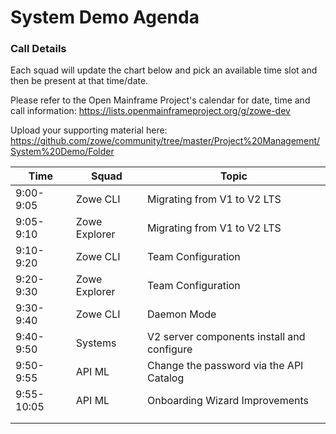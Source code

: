 # System Demo Agenda

### Call Details
Each squad will update the chart below and pick an available time slot and then be present at that time/date.

Please refer to the Open Mainframe Project's calendar for date, time and call information:
https://lists.openmainframeproject.org/g/zowe-dev

Upload your supporting material here:
https://github.com/zowe/community/tree/master/Project%20Management/System%20Demo/Folder


| Time        | Squad              | Topic                                                |
| ----------- | ------------------ | ---------------------------------------------------- |
| 9:00-9:05   | Zowe CLI           | Migrating from V1 to V2 LTS                          |
| 9:05-9:10   | Zowe Explorer      | Migrating from V1 to V2 LTS                          |
| 9:10-9:20   | Zowe CLI           | Team Configuration                                   |
| 9:20-9:30   | Zowe Explorer      | Team Configuration                                   |
| 9:30-9:40   | Zowe CLI           | Daemon Mode                                          |
| 9:40-9:50   | Systems            | V2 server components install and configure           |
| 9:50-9:55   | API ML             | Change the password via the API Catalog              |
| 9:55-10:05  | API ML             | Onboarding Wizard Improvements                       |
|             |                    |                                                      |
|             |                    |                                                      |

